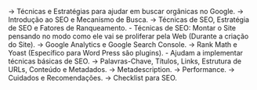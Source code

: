 -> Técnicas e Estratégias para ajudar em buscar orgânicas no Google.
-> Introdução ao SEO e Mecanismo de Busca.
-> Técnicas de SEO, Estratégia de SEO e Fatores de Ranqueamento.
	- Técnicas de SEO: Montar o Site pensando no modo como ele vai se proliferar pela Web (Durante a criação do Site).
-> Google Analytics e Google Search Console.
-> Rank Math e Yoast (Específico para Word Press são plugins).
	- Ajudam a implementar técnicas básicas de SEO.
-> Palavras-Chave, Títulos, Links, Estrutura de URLs, Conteúdo e Metadados.
-> Metadescription.
-> Performance.
-> Cuidados e Recomendações.
-> Checklist para SEO.

